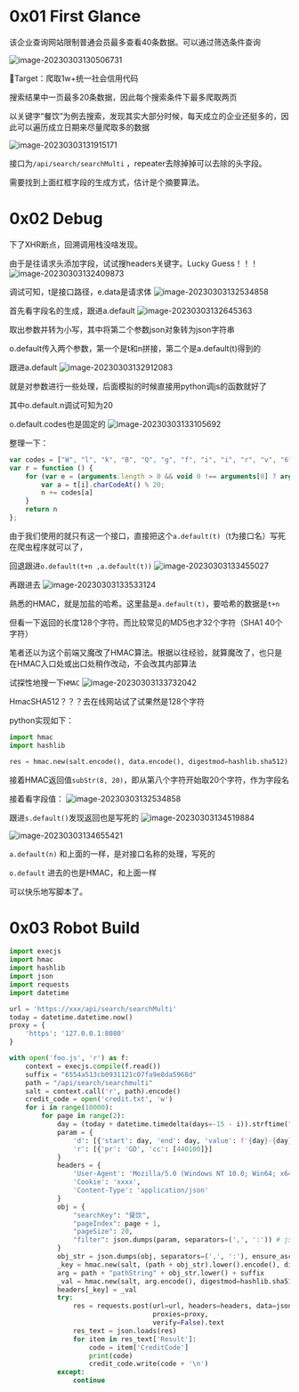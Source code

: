 # 0x01 First Glance

该企业查询网站限制普通会员最多查看40条数据。可以通过筛选条件查询

![image-20230303130506731](../.gitbook/assets/image-20230303130506731.png)

🎯Target：爬取1w+统一社会信用代码

搜索结果中一页最多20条数据，因此每个搜索条件下最多爬取两页

以关键字“餐饮”为例去搜索，发现其实大部分时候，每天成立的企业还挺多的，因此可以遍历成立日期来尽量爬取多的数据

![image-20230303131915171](../.gitbook/assets/image-20230303131915171.png)

接口为`/api/search/searchMulti` ，repeater去除掉掉可以去除的头字段。

需要找到上面红框字段的生成方式，估计是个摘要算法。

# 0x02 Debug

下了XHR断点，回溯调用栈没啥发现。

由于是往请求头添加字段，试试搜headers关键字。Lucky Guess！！！
![image-20230303132409873](../.gitbook/assets/image-20230303132409873.png)

调试可知，t是接口路径，e.data是请求体
![image-20230303132534858](../.gitbook/assets/image-20230303132534858.png)

首先看字段名的生成，跟进a.default
![image-20230303132645363](../.gitbook/assets/image-20230303132645363.png)

取出参数并转为小写，其中将第二个参数json对象转为json字符串

o.default传入两个参数，第一个是t和n拼接，第二个是a.default(t)得到的

跟进a.default
![image-20230303132912083](../.gitbook/assets/image-20230303132912083.png)

就是对参数进行一些处理，后面模拟的时候直接用python调js的函数就好了

其中o.default.n调试可知为20

o.default.codes也是固定的
![image-20230303133105692](../.gitbook/assets/image-20230303133105692.png)

整理一下：

```javascript
var codes = ["W", "l", "k", "B", "Q", "g", "f", "i", "i", "r", "v", "6", "A", "K", "N", "k", "4", "L", "1", "8"];
var r = function () {
    for (var e = (arguments.length > 0 && void 0 !== arguments[0] ? arguments[0] : "/").toLowerCase(), t = e + e, n = "", i = 0; i < t.length; ++i) {
        var a = t[i].charCodeAt() % 20;
        n += codes[a]
    }
    return n
};
```

由于我们使用的就只有这一个接口，直接把这个`a.default(t)`（t为接口名）写死在爬虫程序就可以了，

回退跟进`o.default(t+n ,a.default(t))` 
![image-20230303133455027](../.gitbook/assets/image-20230303133455027.png)

再跟进去
![image-20230303133533124](../.gitbook/assets/image-20230303133533124.png)

熟悉的HMAC，就是加盐的哈希。这里盐是`a.default(t)`，要哈希的数据是`t+n` 

但看一下返回的长度128个字符。而比较常见的MD5也才32个字符（SHA1 40个字符）

笔者还以为这个前端又魔改了HMAC算法。根据以往经验，就算魔改了，也只是在HMAC入口处或出口处稍作改动，不会改其内部算法

试探性地搜一下`HMAC`
![image-20230303133732042](../.gitbook/assets/image-20230303133732042.png)

HmacSHA512？？？去在线网站试了试果然是128个字符

python实现如下：

```python
import hmac
import hashlib

res = hmac.new(salt.encode(), data.encode(), digestmod=hashlib.sha512).hexdigest()
```

接着HMAC返回值`subStr(8, 20)`，即从第八个字符开始取20个字符，作为字段名

接着看字段值：
![image-20230303132534858](../.gitbook/assets/image-20230303132534858.png)

跟进`s.default()`发现返回也是写死的
![image-20230303134519884](../.gitbook/assets/image-20230303134519884.png)

![image-20230303134655421](../.gitbook/assets/image-20230303134655421.png)

`a.default(n)` 和上面的一样，是对接口名称的处理，写死的

`o.default` 进去的也是HMAC，和上面一样

可以快乐地写脚本了。

# 0x03 Robot Build

```python
import execjs
import hmac
import hashlib
import json
import requests
import datetime

url = 'https://xxx/api/search/searchMulti'
today = datetime.datetime.now()
proxy = {
    'https': '127.0.0.1:8080'
}

with open('foo.js', 'r') as f:
    context = execjs.compile(f.read())
    suffix = "6554a513cb0931121c07fa9e8da5968d"
    path = "/api/search/searchmulti"
    salt = context.call('r', path).encode()
    credit_code = open('credit.txt', 'w')
    for i in range(10000):
        for page in range(2):
            day = (today + datetime.timedelta(days=-15 - i)).strftime("%Y%m%d") # 网站不支持查询近15天成立的企业
            param = {
                'd': [{'start': day, 'end': day, 'value': f'{day}-{day}', 'x': True}],
                'r': [{'pr': 'GD', 'cc': [440100]}]
            }
            headers = {
                'User-Agent': 'Mozilla/5.0 (Windows NT 10.0; Win64; x64) AppleWebKit/537.36 (KHTML, like Gecko) Chrome/110.0.0.0 Safari/537.36',
                'Cookie': 'xxxx',
                'Content-Type': 'application/json'
            }
            obj = {
                "searchKey": "餐饮",
                "pageIndex": page + 1,
                "pageSize": 20,
                "filter": json.dumps(param, separators=(',', ':')) # json.dumps会自动添加多余的空格，separators可以解决
            }
            obj_str = json.dumps(obj, separators=(',', ':'), ensure_ascii=False) # ensure_ascii=False才不会导致中文被unicode编码
            _key = hmac.new(salt, (path + obj_str).lower().encode(), digestmod=hashlib.sha512).hexdigest()[8: 28]
            arg = path + "pathString" + obj_str.lower() + suffix
            _val = hmac.new(salt, arg.encode(), digestmod=hashlib.sha512).hexdigest()
            headers[_key] = _val
            try:
                res = requests.post(url=url, headers=headers, data=json.dumps(obj, ensure_ascii=False).encode('utf-8'),
                                    proxies=proxy,
                                    verify=False).text
                res_text = json.loads(res)
                for item in res_text['Result']:
                    code = item['CreditCode']
                    print(code)
                    credit_code.write(code + '\n')
            except:
                continue
```







